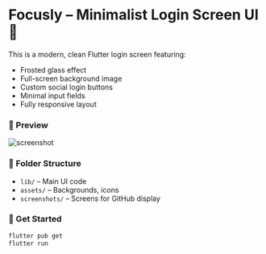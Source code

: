 # Focusly – Minimalist Login Screen UI 🌿

This is a modern, clean Flutter login screen featuring:

- Frosted glass effect
- Full-screen background image
- Custom social login buttons
- Minimal input fields
- Fully responsive layout

### 📸 Preview

![screenshot](screenshots/login_ui.png)

### 📁 Folder Structure

- `lib/` – Main UI code
- `assets/` – Backgrounds, icons
- `screenshots/` – Screens for GitHub display

### 🚀 Get Started

```bash
flutter pub get
flutter run
